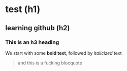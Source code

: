 # test (h1)
## learning github (h2)
### This is an h3 heading

We start with some **bold text**, followed by *italicized* text
>and this is a fucking blocquote
